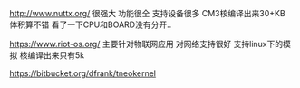 http://www.nuttx.org/
很强大 功能很全 支持设备很多
CM3核编译出来30+KB 体积算不错
看了一下CPU和BOARD没有分开..

https://www.riot-os.org/
主要针对物联网应用 对网络支持很好
支持linux下的模拟
核编译出来只有5k

https://bitbucket.org/dfrank/tneokernel